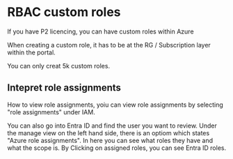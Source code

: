 # RBAC custom roles

If you have P2 licencing, you can have custom roles within Azure

When creating a custom role, it has to be at the RG / Subscription layer within the portal.

You can only creat 5k custom roles.

## Intepret role assignments

How to view role assignments, yoiu can view role assignments by selecting "role assignments" under IAM.

You can also go into Entra ID and find the user you want to review. Under the manage view on the left hand side, there is an optiom which states "Azure role assignments". In here you can see what roles they have and what the scope is. By Clicking on assigned roles, you can see Entra ID roles.


